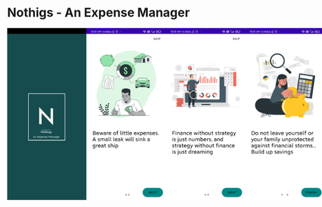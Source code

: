 <h1>Nothigs - An Expense Manager</h1>
<div style="display: flex; flex-direction: row;">
    <img src="https://github.com/rt-karthi/Nothings-AnExpenseManager/blob/main/Screenshot/Screenshot_2023-04-21-10-10-40-705_com.example.nothings.jpg" alt="Screenshot 1" width="250" height="400">
    <img src="https://github.com/rt-karthi/Nothings-AnExpenseManager/blob/main/Screenshot/Screenshot_2023-04-21-10-10-44-167_com.example.nothings.jpg" alt="Screenshot 2" width="250" height="400">
    <img src="https://github.com/rt-karthi/Nothings-AnExpenseManager/blob/main/Screenshot/Screenshot_2023-04-21-10-10-46-833_com.example.nothings.jpg" alt="Screenshot 1" width="250" height="400">
    <img src="https://github.com/rt-karthi/Nothings-AnExpenseManager/blob/main/Screenshot/Screenshot_2023-04-21-10-10-49-171_com.example.nothings.jpg" alt="Screenshot 2" width="250" height="400">
    <img src="https://github.com/rt-karthi/Nothings-AnExpenseManager/blob/main/Screenshot/Screenshot_2023-04-21-10-10-53-657_com.example.nothings.jpg" alt="Screenshot 1" width="250" height="400">
    <img src="https://github.com/rt-karthi/Nothings-AnExpenseManager/blob/main/Screenshot/Screenshot_2023-04-21-10-10-58-006_com.example.nothings.jpg" alt="Screenshot 2" width="250" height="400">
    <img src="https://github.com/rt-karthi/Nothings-AnExpenseManager/blob/main/Screenshot/Screenshot_2023-04-21-10-11-01-205_com.example.nothings.jpg" alt="Screenshot 1" width="250" height="400">
    <img src="https://github.com/rt-karthi/Nothings-AnExpenseManager/blob/main/Screenshot/Screenshot_2023-04-21-10-30-31-116_com.example.nothings.jpg" alt="Screenshot 2" width="250" height="400">
    <img src="https://github.com/rt-karthi/Nothings-AnExpenseManager/blob/main/Screenshot/Screenshot_2023-04-21-10-30-34-641_com.example.nothings.jpg" alt="Screenshot 1" width="250" height="400">
    <img src="https://github.com/rt-karthi/Nothings-AnExpenseManager/blob/main/Screenshot/Screenshot_2023-04-21-10-33-18-911_com.example.nothings.jpg" alt="Screenshot 2" width="250" height="400">
</div>
